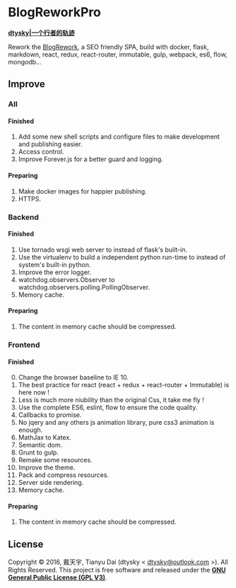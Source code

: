 # BlogReworkPro

**[dtysky|一个行者的轨迹](http://dtysky.moe)**  


Rework the [BlogRework](https://github.com/dtysky/BlogRework), a SEO friendly SPA, build with docker, flask, markdown, react, redux, react-router, immutable, gulp, webpack, es6, flow, mongodb...


## Improve

### All

#### Finished

1. Add some new shell scripts and configure files to make development and publishing easier.
2. Access control.  
3. Improve Forever.js for a better guard and logging.

#### Preparing

1. Make docker images for happier publishing.  
2. HTTPS.

### Backend

#### Finished

1. Use tornado wsgi web server to instead of flask's built-in.  
2. Use the virtualenv to build a independent python run-time to instead of system's built-in python.  
3. Improve the error logger.  
4. watchdog.observers.Observer to watchdog.observers.polling.PollingObserver.
5. Memory cache.  

#### Preparing

1. The content in memory cache should be compressed.

### Frontend

#### Finished

0. Change the browser baseline to IE 10.
1. The best practice for react (react + redux + react-router + Immutable) is here now !  
2. Less is much more niubility than the original Css, it take me fly !  
3. Use the complete ES6, eslint, flow to ensure the code quality.  
4. Callbacks to promise.  
5. No jqery and any others js animation library, pure css3 animation is enough.  
6. MathJax to Katex.  
7. Semantic dom.  
8. Grunt to gulp.  
9. Remake some resources.  
10. Improve the theme.  
11. Pack and compress resources.
12. Server side rendering.
13. Memory cache.

#### Preparing  

1. The content in memory cache should be compressed.

## License

Copyright © 2016, 戴天宇, Tianyu Dai (dtysky < dtysky@outlook.com >). All Rights Reserved.
This project is free software and released under the **[GNU General Public License (GPL V3)](http://www.gnu.org/licenses/gpl.html)**.